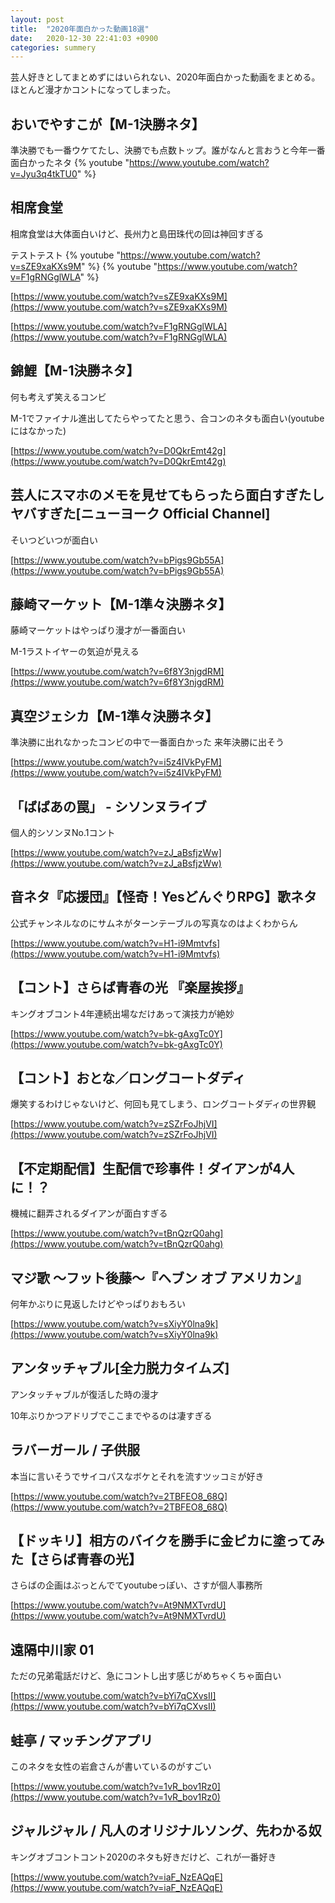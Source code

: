 ```yaml
---
layout: post
title:  "2020年面白かった動画18選"
date:   2020-12-30 22:41:03 +0900
categories: summery
---
```



芸人好きとしてまとめずにはいられない、2020年面白かった動画をまとめる。
ほとんど漫才かコントになってしまった。

## おいでやすこが【M-1決勝ネタ】

準決勝でも一番ウケてたし、決勝でも点数トップ。誰がなんと言おうと今年一番面白かったネタ
{% youtube "https://www.youtube.com/watch?v=Jyu3q4tkTU0" %}
<!-- [](https://www.youtube.com/watch?v=Jyu3q4tkTU0) -->

## 相席食堂

相席食堂は大体面白いけど、長州力と島田珠代の回は神回すぎる

テストテスト
{% youtube "https://www.youtube.com/watch?v=sZE9xaKXs9M" %}
{% youtube "https://www.youtube.com/watch?v=F1gRNGglWLA" %}

[https://www.youtube.com/watch?v=sZE9xaKXs9M](https://www.youtube.com/watch?v=sZE9xaKXs9M)

[https://www.youtube.com/watch?v=F1gRNGglWLA](https://www.youtube.com/watch?v=F1gRNGglWLA)

## 錦鯉【M-1決勝ネタ】

何も考えず笑えるコンビ

M-1でファイナル進出してたらやってたと思う、合コンのネタも面白い(youtubeにはなかった)

[https://www.youtube.com/watch?v=D0QkrEmt42g](https://www.youtube.com/watch?v=D0QkrEmt42g)

## 芸人にスマホのメモを見せてもらったら面白すぎたしヤバすぎた[ニューヨーク Official Channel]

そいつどいつが面白い

[https://www.youtube.com/watch?v=bPigs9Gb55A](https://www.youtube.com/watch?v=bPigs9Gb55A)

## 藤崎マーケット【M-1準々決勝ネタ】

藤崎マーケットはやっぱり漫才が一番面白い

M-1ラストイヤーの気迫が見える

[https://www.youtube.com/watch?v=6f8Y3njgdRM](https://www.youtube.com/watch?v=6f8Y3njgdRM)

## 真空ジェシカ【M-1準々決勝ネタ】

準決勝に出れなかったコンビの中で一番面白かった
来年決勝に出そう

[https://www.youtube.com/watch?v=i5z4IVkPyFM](https://www.youtube.com/watch?v=i5z4IVkPyFM)

## 「ばばあの罠」 - シソンヌライブ

個人的シソンヌNo.1コント

[https://www.youtube.com/watch?v=zJ_aBsfjzWw](https://www.youtube.com/watch?v=zJ_aBsfjzWw)

## 音ネタ『応援団』【怪奇！YesどんぐりRPG】歌ネタ

公式チャンネルなのにサムネがターンテーブルの写真なのはよくわからん

[https://www.youtube.com/watch?v=H1-i9Mmtvfs](https://www.youtube.com/watch?v=H1-i9Mmtvfs)

## 【コント】さらば青春の光 『楽屋挨拶』

キングオブコント4年連続出場なだけあって演技力が絶妙

[https://www.youtube.com/watch?v=bk-gAxgTc0Y](https://www.youtube.com/watch?v=bk-gAxgTc0Y)

## 【コント】おとな／ロングコートダディ

爆笑するわけじゃないけど、何回も見てしまう、ロングコートダディの世界観

[https://www.youtube.com/watch?v=zSZrFoJhjVI](https://www.youtube.com/watch?v=zSZrFoJhjVI)

## 【不定期配信】生配信で珍事件！ダイアンが4人に！？

機械に翻弄されるダイアンが面白すぎる

[https://www.youtube.com/watch?v=tBnQzrQ0ahg](https://www.youtube.com/watch?v=tBnQzrQ0ahg)

## マジ歌 〜フット後藤〜『ヘブン オブ アメリカン』

何年かぶりに見返したけどやっぱりおもろい

[https://www.youtube.com/watch?v=sXiyY0lna9k](https://www.youtube.com/watch?v=sXiyY0lna9k)

## アンタッチャブル[全力脱力タイムズ]

アンタッチャブルが復活した時の漫才

10年ぶりかつアドリブでここまでやるのは凄すぎる

[](https://www.bilibili.com/video/av77494433?zw)

## ラバーガール / 子供服

本当に言いそうでサイコパスなボケとそれを流すツッコミが好き

[https://www.youtube.com/watch?v=2TBFEO8_68Q](https://www.youtube.com/watch?v=2TBFEO8_68Q)

## 【ドッキリ】相方のバイクを勝手に金ピカに塗ってみた【さらば青春の光】

さらばの企画はぶっとんでてyoutubeっぽい、さすが個人事務所

[https://www.youtube.com/watch?v=At9NMXTvrdU](https://www.youtube.com/watch?v=At9NMXTvrdU)

## 遠隔中川家 01

ただの兄弟電話だけど、急にコントし出す感じがめちゃくちゃ面白い

[https://www.youtube.com/watch?v=bYi7qCXvsII](https://www.youtube.com/watch?v=bYi7qCXvsII)

## 蛙亭 / マッチングアプリ

このネタを女性の岩倉さんが書いているのがすごい

[https://www.youtube.com/watch?v=1vR_bov1Rz0](https://www.youtube.com/watch?v=1vR_bov1Rz0)

## ジャルジャル / 凡人のオリジナルソング、先わかる奴

キングオブコントコント2020のネタも好きだけど、これが一番好き

[https://www.youtube.com/watch?v=iaF_NzEAQqE](https://www.youtube.com/watch?v=iaF_NzEAQqE)
